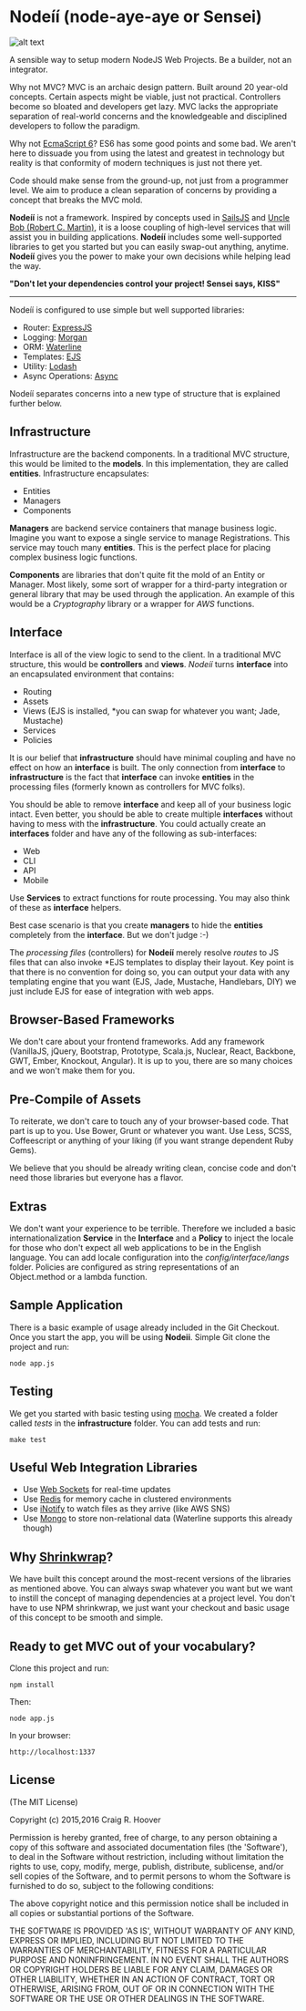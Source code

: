 Nodeíí (node-aye-aye or Sensei)
========

![alt text](http://craigrhoover.com/images/asciiayeaye.png "Aye Aye")

A sensible way to setup modern NodeJS Web Projects. Be a builder, not an integrator.

Why not MVC?  MVC is an archaic design pattern. Built around 20 year-old concepts. Certain aspects might be viable, just not practical. Controllers become so bloated and developers get lazy.  MVC lacks the appropriate separation of real-world concerns and the knowledgeable and disciplined developers to follow the paradigm.

Why not [EcmaScript 6](https://kangax.github.io/compat-table/es6/ "ES6")? ES6 has some good points and some bad.  We aren't here to dissuade you from using the latest and greatest in technology but reality is that conformity of modern techniques is just not there yet.

Code should make sense from the ground-up, not just from a programmer level.  We aim to produce a clean separation of concerns by providing a concept that breaks the MVC mold.

__Nodeíí__ is not a framework. Inspired by concepts used in [SailsJS](http://sailsjs.org/ "SailsJS") and [Uncle Bob (Robert C. Martin)](https://www.youtube.com/watch?v=asLUTiJJqdE), it is a loose coupling of high-level services that will assist you in building applications. __Nodeíí__ includes some well-supported libraries to get you started but you can easily swap-out anything, anytime. __Nodeíí__ gives you the power to make your own decisions while helping lead the way.


__"Don't let your dependencies control your project! Sensei says, KISS"__
_____________________________________________________

Nodeíí is configured to use simple but well supported libraries:

- Router: [ExpressJS](http://expressjs.com/ "ExpressJS")
- Logging: [Morgan](https://github.com/expressjs/morgan "Morgan")
- ORM: [Waterline](https://github.com/balderdashy/waterline "Waterline")
- Templates: [EJS](https://github.com/tj/ejs "EJS")
- Utility: [Lodash](https://lodash.com/ "lodash")
- Async Operations: [Async](https://github.com/caolan/async "Async")

Nodeíí separates concerns into a new type of structure that is explained further below.

Infrastructure
---------------
Infrastructure are the backend components.  In a traditional MVC structure, this would be limited to the __models__. In this implementation, they are called __entities__.  Infrastructure encapsulates:

- Entities
- Managers
- Components

__Managers__ are backend service containers that manage business logic.  Imagine you want to expose a single service to manage Registrations.  This service may touch many __entities__. This is the perfect place for placing complex business logic functions.

__Components__ are libraries that don't quite fit the mold of an Entity or Manager.  Most likely, some sort of wrapper for a third-party integration or general library that may be used through the application.  An example of this would be a _Cryptography_ library or a wrapper for _AWS_ functions.

Interface
---------------
Interface is all of the view logic to send to the client.  In a traditional MVC structure, this would be __controllers__  and __views__. _Nodeíí_ turns __interface__ into an encapsulated environment that contains:

- Routing
- Assets
- Views (EJS is installed, *you can swap for whatever you want; Jade, Mustache)
- Services
- Policies

It is our belief that __infrastructure__ should have minimal coupling and have no effect on how an __interface__ is built. The only connection from __interface__ to __infrastructure__ is the fact that __interface__ can invoke __entities__ in the processing files (formerly known as controllers for MVC folks). 

You should be able to remove __interface__ and keep all of your business logic intact.  Even better, you should be able to create multiple __interfaces__ without having to mess with the __infrastructure__.  You could actually create an __interfaces__ folder and have any of the following as sub-interfaces:

- Web
- CLI
- API
- Mobile

Use __Services__ to extract functions for route processing. You may also think of these as __interface__ helpers.

Best case scenario is that you create __managers__ to hide the __entities__ completely from the __interface__.  But we don't judge :-)

The _processing files_ (controllers) for __Nodeíí__ merely resolve _routes_ to JS files that can also invoke *EJS templates to display their layout. Key point is that there is no convention for doing so, you can output your data with any templating engine that you want (EJS, Jade, Mustache, Handlebars, DIY) we just include EJS for ease of integration with web apps.

Browser-Based Frameworks
---------------
We don't care about your frontend frameworks. Add any framework (VanillaJS, jQuery, Bootstrap, Prototype, Scala.js, Nuclear, React, Backbone, GWT, Ember, Knockout, Angular).  It is up to you, there are so many choices and we won't make them for you. 

Pre-Compile of Assets
---------------
To reiterate, we don't care to touch any of your browser-based code.  That part is up to you.  Use Bower, Grunt or whatever you want. Use Less, SCSS, Coffeescript or anything of your liking (if you want strange dependent Ruby Gems). 

We believe that you should be already writing clean, concise code and don't need those libraries but everyone has a flavor.

Extras
---------------
We don't want your experience to be terrible.  Therefore we included a basic internationalization __Service__ in the __Interface__ and a __Policy__ to inject the locale for those who don't expect all web applications to be in the English language. You can add locale configuration into the _config/interface/langs_ folder.  Policies are configured as string representations of an Object.method or a lambda function.

Sample Application
---------------
There is a basic example of usage already included in the Git Checkout.  Once you start the app, you will be using __Nodeii__. Simple Git clone the project and run:

    node app.js

Testing
---------------
We get you started with basic testing using [mocha](https://mochajs.org/ "mocha").  We created a folder called _tests_ in the __infrastructure__ folder.  You can add tests and run:

    make test
    
Useful Web Integration Libraries
---------------
- Use [Web Sockets](http://socket.io/docs/) for real-time updates
- Use [Redis](https://github.com/luin/ioredis) for memory cache in clustered environments
- Use [iNotify](https://github.com/yuanchuan/node-watch) to watch files as they arrive (like AWS SNS)
- Use [Mongo](http://mongoosejs.com/) to store non-relational data (Waterline supports this already though)

Why [Shrinkwrap](https://docs.npmjs.com/cli/shrinkwrap "Shrinkwrap")?
---------------
We have built this concept around the most-recent versions of the libraries as mentioned above.  You can always swap whatever you want but we want to instill the concept of managing dependencies at a project level.  You don't have to use NPM shrinkwrap, we just want your checkout and basic usage of this concept to be smooth and simple.

## Ready to get MVC out of your vocabulary?

Clone this project and run:

    npm install
   
Then:

    node app.js

In your browser:

    http://localhost:1337
    
License
---------------
(The MIT License)

Copyright (c) 2015,2016 Craig R. Hoover <crh3675 at gmail.com>

Permission is hereby granted, free of charge, to any person obtaining a copy of this software and associated documentation files (the 'Software'), to deal in the Software without restriction, including without limitation the rights to use, copy, modify, merge, publish, distribute, sublicense, and/or sell copies of the Software, and to permit persons to whom the Software is furnished to do so, subject to the following conditions:

The above copyright notice and this permission notice shall be included in all copies or substantial portions of the Software.

THE SOFTWARE IS PROVIDED 'AS IS', WITHOUT WARRANTY OF ANY KIND, EXPRESS OR IMPLIED, INCLUDING BUT NOT LIMITED TO THE WARRANTIES OF MERCHANTABILITY, FITNESS FOR A PARTICULAR PURPOSE AND NONINFRINGEMENT. IN NO EVENT SHALL THE AUTHORS OR COPYRIGHT HOLDERS BE LIABLE FOR ANY CLAIM, DAMAGES OR OTHER LIABILITY, WHETHER IN AN ACTION OF CONTRACT, TORT OR OTHERWISE, ARISING FROM, OUT OF OR IN CONNECTION WITH THE SOFTWARE OR THE USE OR OTHER DEALINGS IN THE SOFTWARE.    
